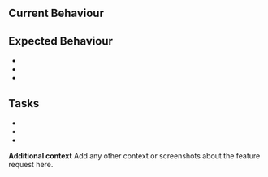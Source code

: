 ## Current Behaviour







## Expected Behaviour
-
-
-





## Tasks
-
-
-


**Additional context**
Add any other context or screenshots about the feature request here.
